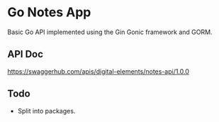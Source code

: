 # Go Notes App
Basic Go API implemented using the Gin Gonic framework and GORM.

## API Doc
https://swaggerhub.com/apis/digital-elements/notes-api/1.0.0

## Todo
- Split into packages.

